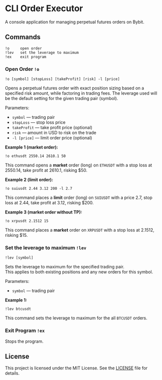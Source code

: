 # CLI Order Executor

A console application for managing perpetual futures orders on Bybit.

## Commands

    !o     open order
    !lev   set the leverage to maximum
    !ex    exit program

### Open Order `!o`

```
!o [symbol] [stopLoss] [takeProfit] [risk] -l [price]
```

Opens a perpetual futures order with exact position sizing based on a specified risk amount, while factoring in trading fees. The leverage used will be the default setting for the given trading pair (symbol).

Parameters:

- `symbol` — trading pair
- `stopLoss` — stop loss price
- `takeProfit` — take profit price (optional)
- `risk` — amount in USD to risk on the trade
- `-l [price]` — limit order price (optional)

**Example 1 (market order):**

```
!o ethusdt 2550.14 2610.1 50
```

This command opens a **market** order (long) on `ETHUSDT` with a stop loss at 2550.14, take profit at 2610.1, risking $50.

**Example 2 (limit order):**

```
!o suiusdt 2.44 3.12 200 -l 2.7
```

This command places a **limit** order (long) on `SUIUSDT` with a price 2.7, stop loss at 2.44, take profit at 3.12, risking $200.

**Example 3 (market order without TP):**

```
!o xrpusdt 2.1512 15
```

This command places a **market** order on `XRPUSDT` with a stop loss at 2.1512, risking $15.

### Set the leverage to maximum `!lev`

```
!lev [symbol]
```

Sets the leverage to maximum for the specified trading pair.  
This applies to both existing positions and any new orders for this symbol.

Parameters:

- `symbol` — trading pair

**Example 1:**

```
!lev btcusdt
```

This command sets the leverage to maximum for the all `BTCUSDT` orders.

### Exit Program `!ex`

Stops the program.

## License

This project is licensed under the MIT License. See the [LICENSE](LICENSE) file for details.